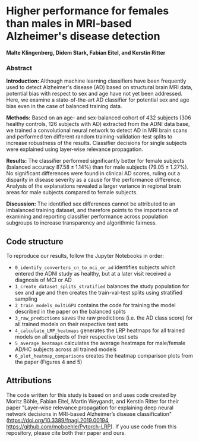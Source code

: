 # Higher performance for females than males in MRI-based Alzheimer's disease detection

**Malte Klingenberg, Didem Stark, Fabian Eitel, and Kerstin Ritter**

### Abstract

**Introduction:**
Although machine learning classifiers have been frequently used to detect Alzheimer's disease (AD) based on structural brain MRI data, potential bias with respect to sex and age have not yet been addressed. Here, we examine a state-of-the-art AD classifier for potential sex and age bias even in the case of balanced training data.

**Methods:**
Based on an age- and sex-balanced cohort of 432 subjects (306 healthy controls, 126 subjects with AD) extracted from the ADNI data base, we trained a convolutional neural network to detect AD in MRI brain scans and performed ten different random training-validation-test splits to increase robustness of the results. Classifier decisions for single subjects were explained using layer-wise relevance propagation.

**Results:**
The classifier performed significantly better for female subjects (balanced accuracy $87.58\pm1.14$%) than for male subjects ($79.05\pm1.27$%). No significant differences were found in clinical AD scores, ruling out a disparity in disease severity as a cause for the performance difference. Analysis of the explanations revealed a larger variance in regional brain areas for male subjects compared to female subjects.

**Discussion:**
The identified sex differences cannot be attributed to an imbalanced training dataset, and therefore points to the importance of examining and reporting classifier performance across population subgroups to increase transparency and algorithmic fairness.



## Code structure
To reproduce our results, follow the Jupyter Notebooks in order:
- `0_identify_converters_cn_to_mci_or_ad` identifies subjects which entered the ADNI study as healthy, but at a later visit received a diagnosis of MCI or AD
- `1_create_dataset_splits_stratified` balances the study population for sex and age and then creates the train-val-test splits using stratified sampling
- `2_train_models_multiGPU` contains the code for training the model described in the paper on the balanced splits
- `3_raw_predictions` saves the raw predictions (i.e. the AD class score) for all trained models on their respective test sets
- `4_calculate_LRP_heatmaps` generates the LRP heatmaps for all trained models on all subjects of their respective test sets
- `5_average_heatmaps` calculates the average heatmaps for male/female AD/HC subjects across all trained models
- `6_plot_heatmap_comparisons` creates the heatmap comparison plots from the paper (Figures 4 and 5)



## Attributions

The code written for this study is based on and uses code created by Moritz Böhle, Fabian Eitel, Martin Weygandt, and Kerstin Ritter for their paper "Layer-wise relevance propagation for explaining deep neural network decisions in MRI-based Alzheimer’s disease classification" (https://doi.org/10.3389/fnagi.2019.00194, https://github.com/moboehle/Pytorch-LRP). If you use code from this repository, please cite both their paper and ours.
